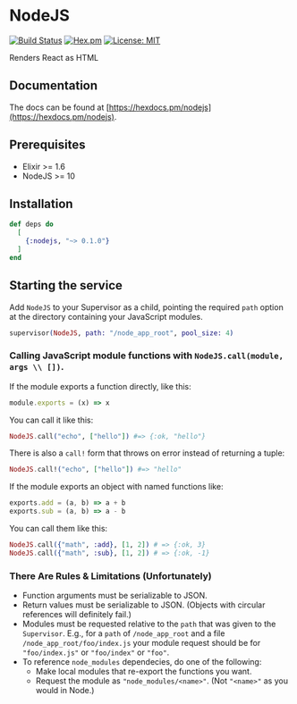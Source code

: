 # NodeJS

[![Build Status](https://travis-ci.org/revelrylabs/elixir-nodejs.svg?branch=master)](https://travis-ci.org/revelrylabs/elixir-nodejs)
[![Hex.pm](https://img.shields.io/hexpm/dt/nodejs.svg)](https://hex.pm/packages/nodejs)
[![License: MIT](https://img.shields.io/badge/License-MIT-yellow.svg)](https://opensource.org/licenses/MIT)

Renders React as HTML

## Documentation

The docs can
be found at [https://hexdocs.pm/nodejs](https://hexdocs.pm/nodejs).

## Prerequisites

* Elixir >= 1.6
* NodeJS >= 10

## Installation

```elixir
def deps do
  [
    {:nodejs, "~> 0.1.0"}
  ]
end
```

## Starting the service

Add `NodeJS` to your Supervisor as a child, pointing the required `path` option at the
directory containing your JavaScript modules.

```elixir
supervisor(NodeJS, path: "/node_app_root", pool_size: 4)
```

### Calling JavaScript module functions with `NodeJS.call(module, args \\ [])`.

If the module exports a function directly, like this:

```javascript
module.exports = (x) => x
```

You can call it like this:

```elixir
NodeJS.call("echo", ["hello"]) #=> {:ok, "hello"}
```

There is also a `call!` form that throws on error instead of returning a tuple:

```elixir
NodeJS.call!("echo", ["hello"]) #=> "hello"
```

If the module exports an object with named functions like:

```javascript
exports.add = (a, b) => a + b
exports.sub = (a, b) => a - b
```

You can call them like this:

```elixir
NodeJS.call({"math", :add}, [1, 2]) # => {:ok, 3}
NodeJS.call({"math", :sub}, [1, 2]) # => {:ok, -1}
```

### There Are Rules & Limitations (Unfortunately)

* Function arguments must be serializable to JSON.
* Return values must be serializable to JSON. (Objects with circular references will definitely fail.)
* Modules must be requested relative to the `path` that was given to the `Supervisor`.
  E.g., for a `path` of `/node_app_root` and a file `/node_app_root/foo/index.js` your module request should be for `"foo/index.js"` or `"foo/index"` or `"foo"`.
* To reference `node_modules` dependecies, do one of the following:
  * Make local modules that re-export the functions you want.
  * Request the module as `"node_modules/<name>"`. (Not `"<name>"` as you would in Node.)
